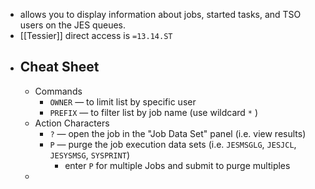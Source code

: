 - allows you to display information about jobs, started tasks, and TSO users on the JES queues.
- [[Tessier]] direct access is `=13.14.ST`
- ## Cheat Sheet
	- Commands
		- `OWNER` — to limit list by specific user
		- `PREFIX` — to filter list by job name (use wildcard `*` )
	- Action Characters
		- `?` — open the job in the "Job Data Set" panel (i.e. view results)
		- `P` — purge the job execution data sets (i.e. `JESMSGLG`, `JESJCL`, `JESYSMSG`, `SYSPRINT`)
			- enter `P` for multiple Jobs and submit to purge multiples
	-